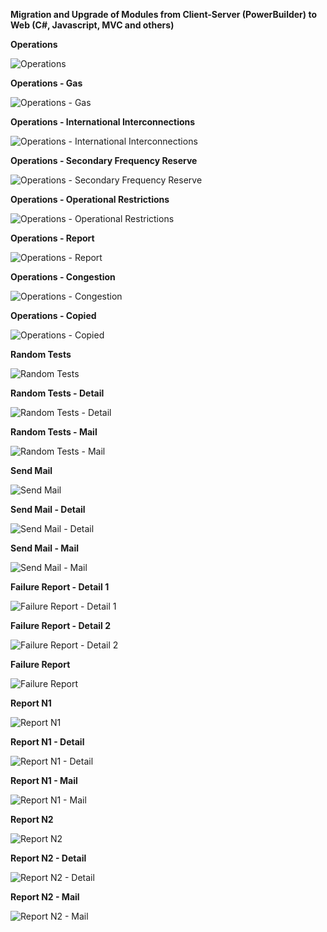 **Migration and Upgrade of Modules from Client-Server (PowerBuilder) to Web (C#, Javascript, MVC and others)**


**Operations**

![Operations](assets/01_Operations.png)

**Operations - Gas**

![Operations - Gas](assets/02_Operations_Gas.png)

**Operations - International Interconnections**

![Operations - International Interconnections](assets/03_Operations_InternationalInterconnections.png)

**Operations - Secondary Frequency Reserve**

![Operations - Secondary Frequency Reserve](assets/04_Operations_SecondaryFrequencyReserve.png)

**Operations - Operational Restrictions**

![Operations - Operational Restrictions](assets/05_Operations_OperationalRestrictions.png)

**Operations - Report**

![Operations - Report](assets/06_Operations_Report.png)

**Operations - Congestion**

![Operations - Congestion](assets/07_Operations_Congestion.png)

**Operations - Copied**

![Operations - Copied](assets/08_Operations_Copied.png)

**Random Tests**

![Random Tests](assets/09_RandomTests.png)

**Random Tests - Detail**

![Random Tests - Detail](assets/10_RandomTests_Detail.png)

**Random Tests - Mail**

![Random Tests - Mail](assets/11_RandomTests_Mail.png)

**Send Mail**

![Send Mail](assets/12_SendMail.png)

**Send Mail - Detail**

![Send Mail - Detail](assets/13_SendMail_Detail.png)

**Send Mail - Mail**

![Send Mail - Mail](assets/14_SendMail_Mail.png)

**Failure Report - Detail 1**

![Failure Report - Detail 1](assets/15_FailureReport_Detail1.png)

**Failure Report - Detail 2**

![Failure Report - Detail 2](assets/16_FailureReport_Detail2.png)

**Failure Report**

![Failure Report](assets/17_FailureReport.png)

**Report N1**

![Report N1](assets/18_ReportN1.png)

**Report N1 - Detail**

![Report N1 - Detail](assets/19_ReportN1_Detail.png)

**Report N1 - Mail**

![Report N1 - Mail](assets/20_ReportN1_Mail.png)

**Report N2**

![Report N2](assets/21_ReportN2.png)

**Report N2 - Detail**

![Report N2 - Detail](assets/22_ReportN2_Detail.png)

**Report N2 - Mail**

![Report N2 - Mail](assets/23_ReportN2_Mail.png)



